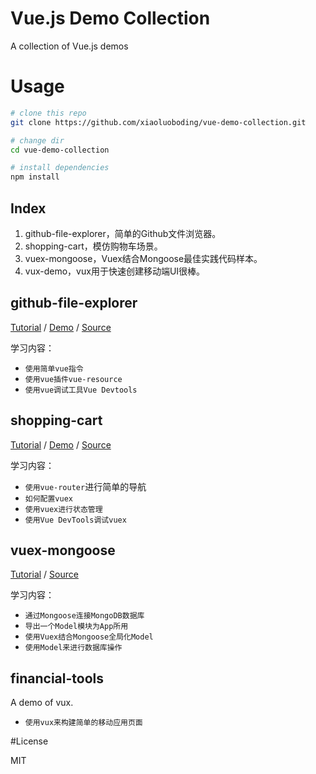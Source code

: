 # Vue.js Demo Collection
A collection of Vue.js demos

# Usage

```bash
# clone this repo
git clone https://github.com/xiaoluoboding/vue-demo-collection.git

# change dir
cd vue-demo-collection

# install dependencies
npm install
```

## Index

1. github-file-explorer，简单的Github文件浏览器。
1. shopping-cart，模仿购物车场景。
1. vuex-mongoose，Vuex结合Mongoose最佳实践代码样本。
1. vux-demo，vux用于快速创建移动端UI很棒。

## github-file-explorer

[Tutorial](http://xlbd.me/vue-demo-github-file-explorer/) /
[Demo](http://xiaoluoboding.github.io/vue-demo-collection/github-file-explorer/) / [Source](https://github.com/xiaoluoboding/vue-demo-collection/tree/master/github-file-explorer)

学习内容：

* `使用简单vue指令`
* `使用vue插件vue-resource`
* `使用vue调试工具Vue Devtools`

## shopping-cart

[Tutorial](http://xlbd.me/vue-vuex-shopping-cart/) /
[Demo](http://xiaoluoboding.github.io/vue-demo-collection/shopping-cart) /
[Source](https://github.com/xiaoluoboding/vue-demo-collection/tree/master/shopping-cart)

学习内容：

* `使用vue-router`进行简单的导航
* `如何配置vuex`
* `使用vuex进行状态管理`
* `使用Vue DevTools调试vuex`

## vuex-mongoose

[Tutorial](http://xlbd.me/vuex-with-mongoose-best-practices/) /
[Source](https://github.com/xiaoluoboding/vue-demo-collection/tree/master/vuex-mongoose)

学习内容：

* `通过Mongoose连接MongoDB数据库`
* `导出一个Model模块为App所用`
* `使用Vuex结合Mongoose全局化Model`
* `使用Model来进行数据库操作`

## financial-tools

A demo of vux.

* `使用vux来构建简单的移动应用页面`

#License

MIT
